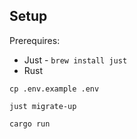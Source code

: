 ## Setup

Prerequires:

- Just - `brew install just`
- Rust

```
cp .env.example .env

just migrate-up

cargo run
```

